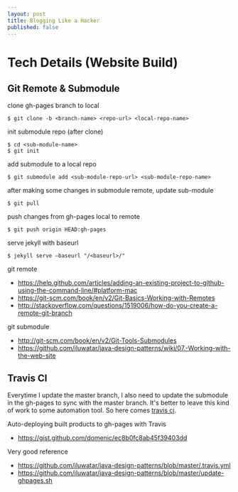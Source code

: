 ```yaml
---
layout: post
title: Blogging Like a Hacker
published: false
---
```


# Tech Details (Website Build)

## Git Remote & Submodule

clone gh-pages branch to local
```
$ git clone -b <branch-name> <repo-url> <local-repo-name>
```

init submodule repo (after clone)
```
$ cd <sub-module-name>
$ git init
```

add submodule to a local repo
```
$ git submodule add <sub-module-repo-url> <sub-module-repo-name>
```

after making some changes in submodule remote, update sub-module
```
$ git pull
```

push changes from gh-pages local to remote
```
$ git push origin HEAD:gh-pages
```

serve jekyll with baseurl
```
$ jekyll serve —baseurl "/<baseurl>/"
```

git remote
- https://help.github.com/articles/adding-an-existing-project-to-github-using-the-command-line/#platform-mac
- https://git-scm.com/book/en/v2/Git-Basics-Working-with-Remotes
- http://stackoverflow.com/questions/1519006/how-do-you-create-a-remote-git-branch

git submodule
- http://git-scm.com/book/en/v2/Git-Tools-Submodules
- https://github.com/iluwatar/java-design-patterns/wiki/07.-Working-with-the-web-site

## Travis CI
Everytime I update the master branch, I also need to update the submodule in the gh-pages to sync with the master branch. It's better to leave this kind of work to some automation tool. So here comes [travis ci](https://docs.travis-ci.com/user/languages/java).

Auto-deploying built products to gh-pages with Travis
- https://gist.github.com/domenic/ec8b0fc8ab45f39403dd

Very good reference
- https://github.com/iluwatar/java-design-patterns/blob/master/.travis.yml
- https://github.com/iluwatar/java-design-patterns/blob/master/update-ghpages.sh
